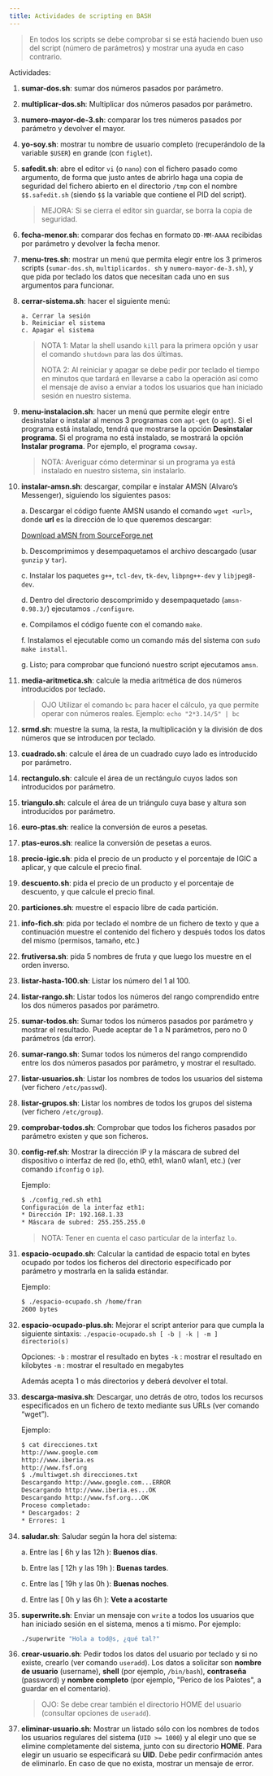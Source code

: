 ```yaml
---
title: Actividades de scripting en BASH
---
```


> En todos los scripts se debe comprobar si se está haciendo buen uso del script (número de parámetros) y mostrar una ayuda en caso contrario.

Actividades:

1. **sumar-dos.sh**: sumar dos números pasados por parámetro.

2. **multiplicar-dos.sh**: Multiplicar dos números pasados por parámetro.

3. **numero-mayor-de-3.sh**: comparar los tres números pasados por parámetro y devolver el mayor.

4. **yo-soy.sh**: mostrar tu nombre de usuario completo (recuperándolo de la variable `$USER`) en grande (con `figlet`).

5. **safedit.sh**: abre el editor `vi` (o `nano`) con el fichero pasado como argumento, de forma que justo antes de abrirlo haga una copia de seguridad del fichero abierto en el directorio `/tmp` con el nombre `$$.safedit.sh` (siendo `$$` la variable que contiene el PID del script).
   
   > MEJORA: Si se cierra el editor sin guardar, se borra la copia de seguridad.

6. **fecha-menor.sh**: comparar dos fechas en formato `DD-MM-AAAA` recibidas por parámetro y devolver la fecha menor.

7. **menu-tres.sh**: mostrar un menú que permita elegir entre los 3 primeros scripts (`sumar-dos.sh`, `multiplicardos. sh` y `numero-mayor-de-3.sh`), y que pida por teclado los datos que necesitan cada uno en sus argumentos para funcionar.

8. **cerrar-sistema.sh**: hacer el siguiente menú:
   
   ```
   a. Cerrar la sesión
   b. Reiniciar el sistema
   c. Apagar el sistema
   ```
   
   > NOTA 1: Matar la shell usando `kill` para la primera opción y usar el comando `shutdown` para las dos últimas.
   > 
   > NOTA 2: Al reiniciar y apagar se debe pedir por teclado el tiempo en minutos que tardará en llevarse a cabo la operación así como el mensaje de aviso a enviar a todos los usuarios que han iniciado sesión en nuestro sistema.

9. **menu-instalacion.sh**: hacer un menú que permite elegir entre desinstalar o instalar al menos 3 programas con `apt-get` (o `apt`). Si el programa está instalado, tendrá que mostrarse la opción **Desinstalar programa**. Si el
   programa no está instalado, se mostrará la opción **Instalar programa**.
   Por ejemplo, el programa `cowsay`.
   
   > NOTA: Averiguar cómo determinar si un programa ya está instalado en nuestro sistema, sin instalarlo.

10. **instalar-amsn.sh**: descargar, compilar e instalar AMSN (Alvaro’s Messenger), siguiendo los siguientes pasos:
    
    a. Descargar el código fuente AMSN usando el comando `wget <url>`, donde **url** es la dirección de lo que queremos descargar:
    
    [Download aMSN from SourceForge.net](http://sourceforge.net/projects/amsn/files/amsn/0.98.3/amsn-0.98.3-src.tar.gz/download)
    
    b. Descomprimimos y desempaquetamos el archivo descargado (usar `gunzip` y `tar`).
    
    c. Instalar los paquetes `g++`, `tcl-dev`, `tk-dev`, `libpng++-dev` y `libjpeg8-dev`.
    
    d. Dentro del directorio descomprimido y desempaquetado (`amsn-0.98.3/`) ejecutamos `./configure`.
    
    e. Compilamos el código fuente con el comando `make`.
    
    f. Instalamos el ejecutable como un comando más del sistema con `sudo make install`.
    
    g. Listo; para comprobar que funcionó nuestro script ejecutamos `amsn`.

11. **media-aritmetica.sh**: calcule la media aritmética de dos números introducidos por teclado. 
    
    >  OJO Utilizar el comando `bc` para hacer el cálculo, ya que permite operar con números reales. Ejemplo: `echo "2*3.14/5" | bc`

12. **srmd.sh**: muestre la suma, la resta, la multiplicación y la división de dos números que se introducen por teclado.

13. **cuadrado.sh**: calcule el área de un cuadrado cuyo lado es introducido por parámetro.

14. **rectangulo.sh**: calcule el área de un rectángulo cuyos lados son introducidos por parámetro.

15. **triangulo.sh**: calcule el área de un triángulo cuya base y altura son introducidos por parámetro.

16. **euro-ptas.sh**: realice la conversión de euros a pesetas.

17. **ptas-euros.sh**: realice la conversión de pesetas a euros.

18. **precio-igic.sh**: pida el precio de un producto y el porcentaje de IGIC a aplicar, y que calcule el precio final.

19. **descuento.sh**: pida el precio de un producto y el porcentaje de descuento, y que calcule el precio final.

20. **particiones.sh**: muestre el espacio libre de cada partición.

21. **info-fich.sh**: pida por teclado el nombre de un fichero de texto y que a continuación muestre el contenido del fichero y después todos los datos del mismo (permisos, tamaño, etc.)

22. **frutiversa.sh**: pida 5 nombres de fruta y que luego los muestre en el orden inverso.

23. **listar-hasta-100.sh**: Listar los número del 1 al 100.

24. **listar-rango.sh**: Listar todos los números del rango comprendido entre los dos números pasados por parámetro.

25. **sumar-todos.sh**: Sumar todos los números pasados por parámetro y mostrar el resultado. Puede aceptar de 1 a N parámetros, pero no 0 parámetros (da error).

26. **sumar-rango.sh**: Sumar todos los números del rango comprendido entre los dos números pasados por parámetro, y mostrar el resultado.

27. **listar-usuarios.sh**: Listar los nombres de todos los usuarios del sistema (ver fichero `/etc/passwd`).

28. **listar-grupos.sh**: Listar los nombres de todos los grupos del sistema (ver fichero `/etc/group`).

29. **comprobar-todos.sh**: Comprobar que todos los ficheros pasados por parámetro existen y que son ficheros.

30. **config-ref.sh**: Mostrar la dirección IP y la máscara de subred del dispositivo o interfaz de red (lo, eth0, eth1, wlan0 wlan1, etc.) (ver comando `ifconfig` o `ip`). 
    
    Ejemplo:
    
    ```bash
    $ ./config_red.sh eth1
    Configuración de la interfaz eth1:
    * Dirección IP: 192.168.1.33
    * Máscara de subred: 255.255.255.0
    ```
    
    >  NOTA: Tener en cuenta el caso particular de la interfaz `lo`.

31. **espacio-ocupado.sh**: Calcular la cantidad de espacio total en bytes ocupado por todos los ficheros del directorio especificado por parámetro y mostrarla en la salida estándar. 
    
    Ejemplo:
    
    ```bash
    $ ./espacio-ocupado.sh /home/fran
    2600 bytes
    ```

32. **espacio-ocupado-plus.sh**: Mejorar el script anterior para que cumpla la siguiente sintaxis: `./espacio-ocupado.sh [ -b | -k | -m ] directorio(s)`
    
    Opciones:
    `-b` : mostrar el resultado en bytes
    `-k` : mostrar el resultado en kilobytes
    `-m` : mostrar el resultado en megabytes
    
    Además acepta 1 o más directorios y deberá devolver el total.

33. **descarga-masiva.sh**: Descargar, uno detrás de otro, todos los recursos especificados en un fichero de texto mediante sus URLs (ver comando “wget”).
    
    Ejemplo:
    
    ```bash
    $ cat direcciones.txt
    http://www.google.com
    http://www.iberia.es
    http://www.fsf.org
    $ ./multiwget.sh direcciones.txt
    Descargando http://www.google.com...ERROR
    Descargando http://www.iberia.es...OK
    Descargando http://www.fsf.org...OK
    Proceso completado:
    * Descargados: 2
    * Errores: 1
    ```

34. **saludar.sh**: Saludar según la hora del sistema: 
    
    a. Entre las [ 6h y las 12h ): **Buenos días**.
    
    b. Entre las [ 12h y las 19h ): **Buenas tardes**. 
    
    c. Entre las [ 19h y las 0h ): **Buenas noches**.
    
    d. Entre las [ 0h y las 6h ): **Vete a acostarte**

35. **superwrite.sh**: Enviar un mensaje con `write` a todos los usuarios que han iniciado sesión en el sistema, menos a ti mismo. Por ejemplo: 
    
    ```bash
    ./superwrite "Hola a tod@s, ¿qué tal?"
    ```

36. **crear-usuario.sh**: Pedir todos los datos del usuario por teclado y si no existe, crearlo (ver comando `useradd`). Los datos a solicitar son **nombre de usuario** (username), **shell** (por ejemplo, `/bin/bash`), **contraseña** (password) y **nombre completo** (por ejemplo, "Perico de los Palotes", a guardar en el comentario).
    
    > OJO: Se debe crear también el directorio HOME del usuario (consultar opciones de `useradd`).

37. **eliminar-usuario.sh**: Mostrar un listado sólo con los nombres de todos los usuarios regulares del sistema (`UID >= 1000`) y al elegir uno que se elimine completamente del sistema, junto con su directorio **HOME**. Para elegir un usuario se especificará su **UID**. Debe pedir confirmación antes de eliminarlo. En caso de que no exista, mostrar un mensaje de error.

